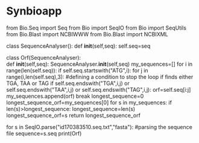# Synbioapp


from Bio.Seq import Seq
from Bio import SeqIO
from Bio import SeqUtils
from Bio.Blast import NCBIWWW
from Bio.Blast import NCBIXML

class SequenceAnalyser():
    def __init__(self,seq):
        self.seq=seq
       
class Orf(SequenceAnalyser):      
    def __init__(self,seq):
        SequenceAnalyser.__init__(self,seq)
        my_sequences=[] 
        for i in range(len(self.seq)): 
            if self.seq.startswith("ATG",i): 
                for j in range(i,len(self.seq),3): 
                #defining a condition to stop the loop if finds either TGA, TAA or TAG
                    if self.seq.endswith("TGA",i,j) or self.seq.endswith("TAA",i,j) or self.seq.endswith("TAG",i,j):
                        orf=self.seq[i:j]
                        my_sequences.append(orf)
                        break 
        longest_sequence=0
        longest_sequence_orf=my_sequences[0]
        for s in my_sequences: 
            if len(s)>longest_sequence: 
                longest_sequence=len(s)
                longest_sequence_orf=s
        return longest_sequence_orf

for s in SeqIO.parse("id170383510.seq.txt","fasta"): #parsing the sequence file
    sequence=s.seq
    print(Orf)

